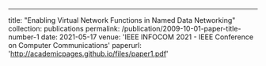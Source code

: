 ---
title: "Enabling Virtual Network Functions in Named Data Networking"
collection: publications
permalink: /publication/2009-10-01-paper-title-number-1
date: 2021-05-17
venue: 'IEEE INFOCOM 2021 - IEEE Conference on Computer Communications'
paperurl: 'http://academicpages.github.io/files/paper1.pdf'

